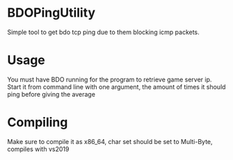 # BDOPingUtility


Simple tool to get bdo tcp ping due to them blocking icmp packets. 

# Usage

You must have BDO running for the program to retrieve game server ip.
Start it from command line with one argument, the amount of times it should ping before giving the average

# Compiling

Make sure to compile it as x86_64, char set should be set to Multi-Byte, compiles with vs2019
